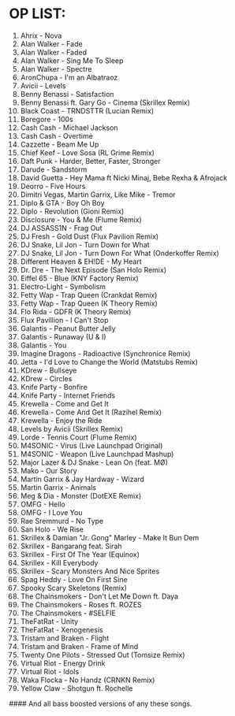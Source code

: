 OP LIST: 
========
<ol>
<li> Ahrix - Nova </li>
<li> Alan Walker - Fade </li>
<li> Alan Walker - Faded </li>
<li> Alan Walker - Sing Me To Sleep </li>
<li> Alan Walker - Spectre </li>
<li> AronChupa - I'm an Albatraoz </li>
<li> Avicii - Levels </li>
<li> Benny Benassi - Satisfaction </li>
<li> Benny Benassi ft. Gary Go - Cinema (Skrillex Remix) </li>
<li> Black Coast - TRNDSTTR (Lucian Remix) </li>
<li> Boregore - 100s </li> 
<li> Cash Cash - Michael Jackson </li>
<li> Cash Cash - Overtime </li>
<li> Cazzette - Beam Me Up </li>
<li> Chief Keef - Love Sosa (RL Grime Remix) </li>
<li> Daft Punk - Harder, Better, Faster, Stronger </li>
<li> Darude - Sandstorm </li>
<li> David Guetta - Hey Mama ft Nicki Minaj, Bebe Rexha & Afrojack </li>
<li> Deorro - Five Hours </li>
<li> Dimitri Vegas, Martin Garrix, Like Mike - Tremor </li>
<li> Diplo & GTA - Boy Oh Boy </li>
<li> Diplo - Revolution (Gioni Remix) </li>
<li> Disclosure - You & Me (Flume Remix) </li>
<li> DJ ASSASS1N - Frag Out </li>
<li> DJ Fresh - Gold Dust (Flux Pavilion Remix) </li>
<li> DJ Snake, Lil Jon - Turn Down for What </li>
<li> DJ Snake, Lil Jon - Turn Down For What (Onderkoffer Remix) </li>
<li> Different Heaven & EH!DE - My Heart </li>
<li> Dr. Dre - The Next Episode (San Holo Remix) </li>
<li> Eiffel 65 - Blue (KNY Factory Remix) </li>
<li> Electro-Light - Symbolism </li>
<li> Fetty Wap - Trap Queen (Crankdat Remix) </li>
<li> Fetty Wap - Trap Queen (K Theory Remix) </li>
<li> Flo Rida - GDFR (K Theory Remix) </li>
<li> Flux Pavillion - I Can't Stop </li>
<li> Galantis - Peanut Butter Jelly </li>
<li> Galantis - Runaway (U & I) </li>
<li> Galantis - You </li>
<li> Imagine Dragons - Radioactive (Synchronice Remix) </li>
<li> Jetta - I'd Love to Change the World (Matstubs Remix) </li>
<li> KDrew - Bullseye </li>
<li> KDrew - Circles </li>
<li> Knife Party - Bonfire </li>
<li> Knife Party - Internet Friends </li>
<li> Krewella - Come and Get It </li>
<li> Krewella - Come And Get It (Razihel Remix) </li>
<li> Krewella - Enjoy the Ride </li>
<li> Levels by Avicii (Skrillex Remix) </li>
<li> Lorde - Tennis Court (Flume Remix) </li>
<li> M4SONIC - Virus (Live Launchpad Original) </li>
<li> M4SONIC - Weapon (Live Launchpad Mashup) </li>
<li> Major Lazer & DJ Snake - Lean On (feat. MØ) </li>
<li> Mako - Our Story </li>
<li> Martin Garrix & Jay Hardway - Wizard </li>
<li> Martin Garrix - Animals </li>
<li> Meg & Dia - Monster (DotEXE Remix) </li>
<li> OMFG - Hello </li>
<li> OMFG - I Love You </li>
<li> Rae Sremmurd - No Type </li>
<li> San Holo - We Rise </li>
<li> Skrillex & Damian "Jr. Gong" Marley - Make It Bun Dem </li>
<li> Skrillex - Bangarang feat. Sirah </li>
<li> Skrillex - First Of The Year (Equinox) </li>
<li> Skrillex - Kill Everybody </li>
<li> Skrillex - Scary Monsters And Nice Sprites </li>
<li> Spag Heddy - Love On First Sine </li>
<li> Spooky Scary Skeletons (Remix) </li>
<li> The Chainsmokers - Don't Let Me Down ft. Daya </li>
<li> The Chainsmokers - Roses ft. ROZES </li>
<li> The Chainsmokers - #SELFIE </li>
<li> TheFatRat - Unity </li>
<li> TheFatRat - Xenogenesis </li>
<li> Tristam and Braken - Flight </li>
<li> Tristam and Braken - Frame of Mind </li>
<li> Twenty One Pilots - Stressed Out (Tomsize Remix) </li>
<li> Virtual Riot - Energy Drink </li>
<li> Virtual Riot - Idols </li>
<li> Waka Flocka - No Handz (CRNKN Remix) </li>
<li> Yellow Claw - Shotgun ft. Rochelle </li>
</ol>
#### And all bass boosted versions of any these songs.
